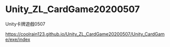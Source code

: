 ﻿# Unity_ZL_CardGame20200507
 Unity卡牌遊戲0507


https://coolrain123.github.io/Unity_ZL_CardGame20200507/Unity_CardGame/exe/index
